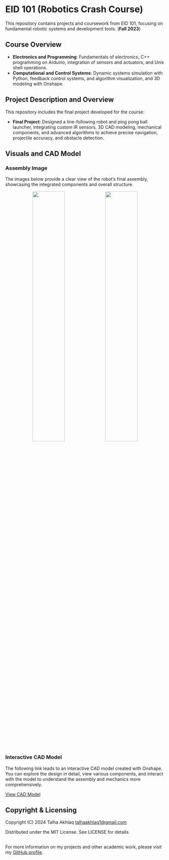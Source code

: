 # EID 101 (Robotics Crash Course)

This repository contains projects and coursework from EID 101, focusing on fundamental robotic systems and development tools. (**Fall 2023**)

## Course Overview

- **Electronics and Programming**: Fundamentals of electronics, C++ programming on Arduino, integration of sensors and actuators, and Unix shell operations.
- **Computational and Control Systems**: Dynamic systems simulation with Python, feedback control systems, and algorithm visualization, and 3D modeling with Onshape.

## Project Description and Overview

This repository includes the final project developed for the course:

- **Final Project**: Designed a line-following robot and ping pong ball launcher, integrating custom IR sensors, 3D CAD modeling, mechanical components, and advanced algorithms to achieve precise navigation, projectile accuracy, and obstacle detection.

## Visuals and CAD Model

### Assembly Image

The images below provide a clear view of the robot’s final assembly, showcasing the integrated components and overall structure.

<div align="center">
  <img src="https://github.com/TalhaAkhlaq/EID-101-Robotics-Crash-Course/blob/main/Final%20Project/Final%20Assembly/Assembly%20(1).png" width="45%" />
  <img src="https://github.com/TalhaAkhlaq/EID-101-Robotics-Crash-Course/blob/main/Final%20Project/Final%20Assembly/Assembly%20(2).png" width="45%" />
</div>

### Interactive CAD Model

The following link leads to an interactive CAD model created with Onshape. You can explore the design in detail, view various components, and interact with the model to understand the assembly and mechanics more comprehensively.

[View CAD Model](https://github.com/TalhaAkhlaq/EID-101-Robotics-Crash-Course/blob/main/Final%20Project/Final%20Assembly/Assembly%20(2).png)


## Copyright & Licensing

Copyright (C) 2024 Talha Akhlaq <talhaakhlaq1@gmail.com>

Distributed under the MIT License. See LICENSE for details.
##

For more information on my projects and other academic work, please visit my [GitHub profile](https://github.com/TalhaAkhlaq).
